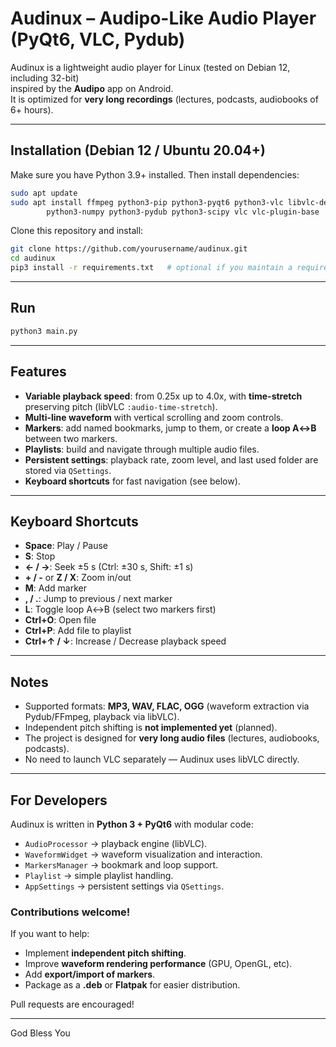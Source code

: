 # Audinux – Audipo-Like Audio Player (PyQt6, VLC, Pydub)

Audinux is a lightweight audio player for Linux (tested on Debian 12, including 32-bit)  
inspired by the **Audipo** app on Android.  
It is optimized for **very long recordings** (lectures, podcasts, audiobooks of 6+ hours).

---

## Installation (Debian 12 / Ubuntu 20.04+)

Make sure you have Python 3.9+ installed. Then install dependencies:

```bash
sudo apt update
sudo apt install ffmpeg python3-pip python3-pyqt6 python3-vlc libvlc-dev \
        python3-numpy python3-pydub python3-scipy vlc vlc-plugin-base
````

Clone this repository and install:

```bash
git clone https://github.com/yourusername/audinux.git
cd audinux
pip3 install -r requirements.txt   # optional if you maintain a requirements file
```

---

## Run

```bash
python3 main.py
```

---

## Features

* **Variable playback speed**: from 0.25x up to 4.0x, with **time-stretch** preserving pitch (libVLC `:audio-time-stretch`).
* **Multi-line waveform** with vertical scrolling and zoom controls.
* **Markers**: add named bookmarks, jump to them, or create a **loop A↔B** between two markers.
* **Playlists**: build and navigate through multiple audio files.
* **Persistent settings**: playback rate, zoom level, and last used folder are stored via `QSettings`.
* **Keyboard shortcuts** for fast navigation (see below).

---

## Keyboard Shortcuts

* **Space**: Play / Pause
* **S**: Stop
* **← / →**: Seek ±5 s (Ctrl: ±30 s, Shift: ±1 s)
* **+ / -** or **Z / X**: Zoom in/out
* **M**: Add marker
* **, / .**: Jump to previous / next marker
* **L**: Toggle loop A↔B (select two markers first)
* **Ctrl+O**: Open file
* **Ctrl+P**: Add file to playlist
* **Ctrl+↑ / ↓**: Increase / Decrease playback speed

---

## Notes

* Supported formats: **MP3, WAV, FLAC, OGG**
  (waveform extraction via Pydub/FFmpeg, playback via libVLC).
* Independent pitch shifting is **not implemented yet** (planned).
* The project is designed for **very long audio files** (lectures, audiobooks, podcasts).
* No need to launch VLC separately — Audinux uses libVLC directly.

---

## For Developers

Audinux is written in **Python 3 + PyQt6** with modular code:

* `AudioProcessor` → playback engine (libVLC).
* `WaveformWidget` → waveform visualization and interaction.
* `MarkersManager` → bookmark and loop support.
* `Playlist` → simple playlist handling.
* `AppSettings` → persistent settings via `QSettings`.

### Contributions welcome!

If you want to help:

* Implement **independent pitch shifting**.
* Improve **waveform rendering performance** (GPU, OpenGL, etc).
* Add **export/import of markers**.
* Package as a **.deb** or **Flatpak** for easier distribution.

Pull requests are encouraged!

---

God Bless You
